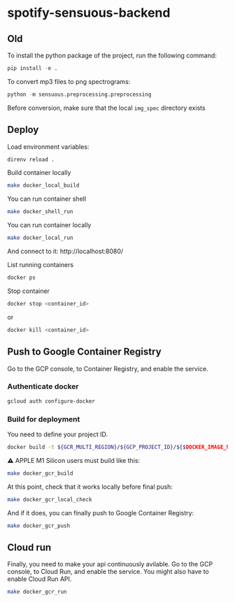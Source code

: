 # spotify-sensuous-backend

## Old

To install the python package of the project, run the following command:

```py
pip install -e .
```

To convert mp3 files to png spectrograms:
```py
python -m sensuous.preprocessing.preprocessing
```
Before conversion, make sure that the local `img_spec` directory exists



## Deploy

Load environment variables:

```zsh
direnv reload .
```

Build container locally

```bash
make docker_local_build
```

You can run container shell

```bash
make docker_shell_run
```

You can run container locally

```bash
make docker_local_run
```

And connect to it: http://localhost:8080/

List running containers

```bash
docker ps
```

Stop container

```bash
docker stop <container_id>
```

or

```bash
docker kill <container_id>
```

## Push to Google Container Registry

Go to the GCP console, to Container Registry, and enable the service.

### Authenticate docker

```bash
gcloud auth configure-docker
```

### Build for deployment

You need to define your project ID.

```bash
docker build -t ${GCR_MULTI_REGION}/${GCP_PROJECT_ID}/${$DOCKER_IMAGE_NAME} .
```

⚠️ APPLE M1 Silicon users must build like this:

```bash
make docker_gcr_build
```

At this point, check that it works locally before final push:

```bash
make docker_gcr_local_check
```

And if it does, you can finally push to Google Container Registry:

```bash
make docker_gcr_push
```

## Cloud run

Finally, you need to make your api continuously avilable. Go to the GCP console, to Cloud Run, and enable the service. You might also have to enable Cloud Run API.

```bash
make docker_gcr_run
```
